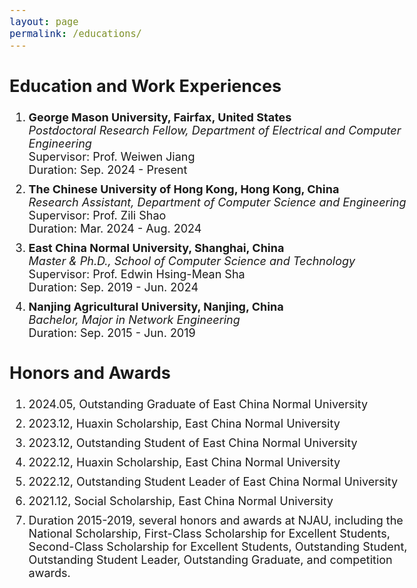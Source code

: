 ```yaml
---
layout: page
permalink: /educations/
---
```

<style>
    body {
        font-size: 18px;
    }
    .education li{
        margin: 10px 0;
    }
</style>

<body>
<section class="education">
    <h2>Education and Work Experiences</h2>
    <ol>
        <li>
            <strong>George Mason University, Fairfax, United States</strong><br>
            <em>Postdoctoral Research Fellow, Department of Electrical and Computer Engineering</em><br>
            Supervisor: Prof. Weiwen Jiang<br>
            Duration: Sep. 2024 - Present
        </li>
        <li>
            <strong>The Chinese University of Hong Kong, Hong Kong, China</strong><br>
            <em>Research Assistant, Department of Computer Science and Engineering</em><br>
            Supervisor: Prof. Zili Shao<br>
            Duration: Mar. 2024 - Aug. 2024
        </li>
        <li>
            <strong>East China Normal University, Shanghai, China</strong><br>
            <em>Master & Ph.D., School of Computer Science and Technology</em><br>
            Supervisor: Prof. Edwin Hsing-Mean Sha<br>
            Duration: Sep. 2019 - Jun. 2024
        </li>
       <li>
            <strong>Nanjing Agricultural University, Nanjing, China</strong><br>
            <em>Bachelor, Major in Network Engineering</em><br>
            Duration: Sep. 2015 - Jun. 2019
        </li>
    </ol>
    <h2>Honors and Awards</h2>
    <ol>
        <li>2024.05, Outstanding Graduate of East China Normal University</li>
        <li>2023.12, Huaxin Scholarship, East China Normal University</li>
        <li>2023.12, Outstanding Student of East China Normal University</li>
        <li>2022.12, Huaxin Scholarship, East China Normal University</li>
        <li>2022.12, Outstanding Student Leader of East China Normal University</li>
        <li>2021.12, Social Scholarship, East China Normal University</li>
        <li>Duration 2015-2019, several honors and awards at NJAU, including the National Scholarship, First-Class Scholarship for Excellent Students, Second-Class Scholarship for Excellent Students, Outstanding Student, Outstanding Student Leader, Outstanding Graduate, and competition awards.</li>
    </ol>
</section>
</body>

